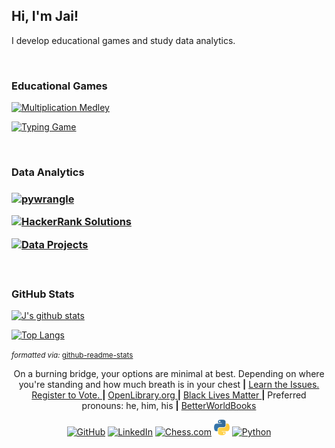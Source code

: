 <h2> Hi, I'm Jai! </h2>

I develop educational games and study data analytics.


<br/>


<h3> Educational Games </h3>

[![Multiplication Medley](https://github-readme-stats.vercel.app/api/pin/?username=jaimiles23&repo=Multiplication-Medley)](https://github.com/jaimiles23/Multiplication-Medley)

[![Typing Game](https://github-readme-stats.vercel.app/api/pin/?username=jaimiles23&repo=Educational-Typing-Game)](https://github.com/jaimiles23/Educational-Typing-Game)


<br/>


<h3> Data Analytics <h3>

[![pywrangle](https://github-readme-stats.vercel.app/api/pin/?username=jaimiles23&repo=pywrangle)](https://github.com/jaimiles23/pywrangle)

[![HackerRank Solutions](https://github-readme-stats.vercel.app/api/pin/?username=jaimiles23&repo=HackerRank_Solutions)](https://github.com/jaimiles23/HackerRank_Solutions)

[![Data Projects](https://github-readme-stats.vercel.app/api/pin/?username=jaimiles23&repo=Data-Projects)](https://github.com/jaimiles23/Data-Projects)



<br/>


<h3> GitHub Stats</h3>

[![J's github stats](https://github-readme-stats.vercel.app/api?username=jaimiles23)](https://github.com/anuraghazra/github-readme-stats)

[![Top Langs](https://github-readme-stats.vercel.app/api/top-langs/?username=jaimiles23)](https://github.com/anuraghazra/github-readme-stats)

<i><small>formatted via: </i><a href = "https://github.com/anuraghazra/github-readme-stats">github-readme-stats</a></small>

<p align = "center">
On a burning bridge, your options are minimal at best. Depending on where you're standing and how much breath is in your chest
<b>|</b>    <a href = "https://www.ballotready.org/"> Learn the Issues. </a>
<a href = "https://vote.gov/"> Register to Vote. </a>
<b>|</b>    <a href = "https://openlibrary.org/"> OpenLibrary.org </a>
<b>|</b>    <a href = "https://blacklivesmatters.carrd.co/"> Black Lives Matter </a>
<b>|</b>    Preferred pronouns: he, him, his
<b>|</b>    <a href = "https://www.betterworldbooks.com/"> BetterWorldBooks </a>
</p>

<p align = "center">
    <a href = "https://github.com/jaimiles23"><img src="https://img.shields.io/github/followers/jaimiles23.svg?label=GitHub&style=social" alt="GitHub"></a>
	<a href = "https://www.linkedin.com/in/jaimiles"><img src="https://img.shields.io/badge/LinkedIn--_.svg?style=social&logo=linkedin" alt="LinkedIn"></a>  
    <a href = "https://www.chess.com/member/jaimiles23"><img src = "https://images.chesscomfiles.com/uploads/v1/images_users/tiny_mce/SamCopeland/phpmeXx6V.png" alt = "Chess.com" width = 25></a>  
    <a href = "https://www.python.org"><img src = "https://raw.githubusercontent.com/docker-library/docs/01c12653951b2fe592c1f93a13b4e289ada0e3a1/python/logo.png" alt = "Python" width = 25></a>
    <a href = "https://hacktoberfest.digitalocean.com/"><img src = "https://anchor.digitalocean.com/rs/113-DTN-266/images/Tree%20Badge.png" alt = "Python" width = 25></a>
</p>


<!--
NOTES:

https://nitratine.net/blog/post/github-badges/ to make badges.

NOTE: github stats not being centers by HTML code above ^^ Because implemented in markdown. 

-->

